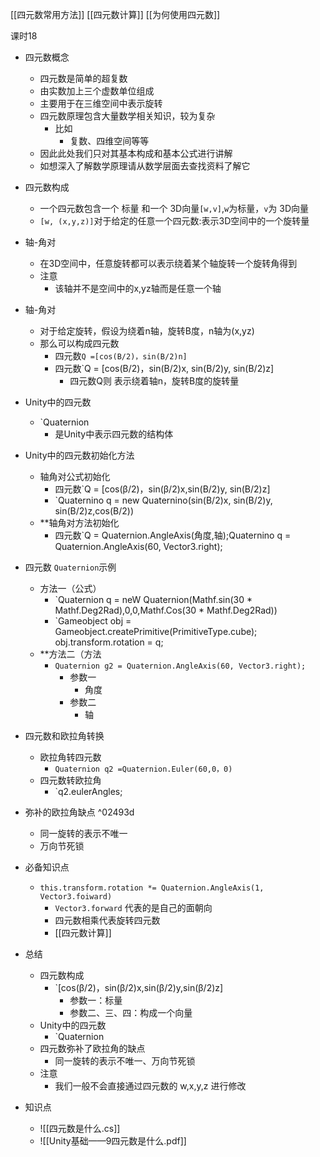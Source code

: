 
[[四元数常用方法]]
[[四元数计算]]
[[为何使用四元数]]

课时18

- 四元数概念
	- 四元数是简单的超复数
	- 由实数加上三个虚数单位组成
	- 主要用于在三维空间中表示旋转
	- 四元数原理包含大量数学相关知识，较为复杂
		- 比如
			- 复数、四维空间等等
	- 因此此处我们只对其基本构成和基本公式进行讲解
	- 如想深入了解数学原理请从数学层面去查找资料了解它
- 四元数构成
	- 一个四元数包含一个 标量 和一个 3D向量`[w,v]`,`w`为标量，`v`为 3D向量
	- `[w, (x,y,z)]`对于给定的任意一个四元数:表示3D空间中的一个旋转量
- 轴-角对
	- 在3D空间中，任意旋转都可以表示绕着某个轴旋转一个旋转角得到
	- 注意
		- 该轴并不是空间中的x,yz轴而是任意一个轴
- 轴-角对
	- 对于给定旋转，假设为绕着n轴，旋转B度，n轴为(x,yz)
	- 那么可以构成四元数
		- 四元数`Q =[cos(B/2)，sin(B/2)n]`
		- 四元数`Q = [cos(B/2)，sin(B/2)x, sin(B/2)y, sin(B/2)z]
			- 四元数Q则 表示绕着轴n，旋转B度的旋转量
- Unity中的四元数
	- `Quaternion
		- 是Unity中表示四元数的结构体
- Unity中的四元数初始化方法
	- 轴角对公式初始化
		- 四元数`Q = [cos(β/2)，sin(β/2)x,sin(B/2)y, sin(B/2)z] 
		- `Quaternino q = new Quaternino(sin(B/2)x, sin(B/2)y, sin(B/2)z,cos(B/2))
	- **轴角对方法初始化
		- 四元数`Q = Quaternion.AngleAxis(角度,轴);Quaternino q = Quaternion.AngleAxis(60, Vector3.right);
- 四元数 `Quaternion`示例
	- 方法一（公式）
		- `Quaternion q = neW Quaternion(Mathf.sin(30 * Mathf.Deg2Rad),0,0,Mathf.Cos(30 * Mathf.Deg2Rad))
		- `Gameobject obj = Gameobject.createPrimitive(PrimitiveType.cube); obj.transform.rotation = q;
	- **方法二（方法
		- `Quaternion g2 = Quaternion.AngleAxis(60, Vector3.right);`
			- 参数一
				- 角度
			- 参数二
				- 轴
- 四元数和欧拉角转换
	- 欧拉角转四元数
		- `Quaternion q2 =Quaternion.Euler(60,0，0)`
	- 四元数转欧拉角
		- `q2.eulerAngles;
- 弥补的欧拉角缺点 ^02493d
	- 同一旋转的表示不唯一
	- 万向节死锁
- 必备知识点
	- `this.transform.rotation *= Quaternion.AngleAxis(1, Vector3.foiward)`
		- `Vector3.forward` 代表的是自己的面朝向
		- 四元数相乘代表旋转四元数
		- [[四元数计算]]
- 总结
	- 四元数构成
		- `[cos(β/2)，sin(β/2)x,sin(β/2)y,sin(β/2)z]
			- 参数一：标量
			- 参数二、三、四：构成一个向量
	- Unity中的四元数
		- `Quaternion
	- 四元数弥补了欧拉角的缺点
		- 同一旋转的表示不唯一、万向节死锁
	- 注意
		- 我们一般不会直接通过四元数的 w,x,y,z 进行修改

- 知识点
	- ![[四元数是什么.cs]]
	- ![[Unity基础——9四元数是什么.pdf]]
